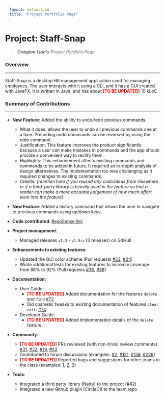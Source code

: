 ```yaml
---
  layout: default.md 
  title: "Project Portfolio Page"
---
```


# Project: Staff-Snap

> ***Craigton Lian's*** *Project Portfolio Page*<br>

### Overview<hr>
Staff-Snap is a desktop HR management application used for managing employees. The user interacts with it using a CLI, and it has a GUI created with JavaFX. It is written in Java, and has about <span style="color:red">**[TO BE UPDATED]**</span> 10 kLoC.

### Summary of Contributions<hr>

* **New Feature**: Added the ability to undo/redo previous commands.
  * What it does: allows the user to undo all previous commands one at a time. Preceding undo commands can be reversed by using the redo command.
  * Justification: This feature improves the product significantly because a user can make mistakes in commands and the app should provide a convenient way to rectify them.
  * Highlights: This enhancement affects existing commands and commands to be added in future. It required an in-depth analysis of design alternatives. The implementation too was challenging as it required changes to existing commands.
  * Credits: *{mention here if you reused any code/ideas from elsewhere or if a third-party library is heavily used in the feature so that a reader can make a more accurate judgement of how much effort went into the feature}*

* **New Feature**: Added a history command that allows the user to navigate to previous commands using up/down keys.

* **Code contributed**: [RepoSense link]()

* **Project management**:
  * Managed releases `v1.3` - `v1.5rc` (3 releases) on GitHub

* **Enhancements to existing features**:
  * Updated the GUI color scheme (Pull requests [\#33](), [\#34]())
  * Wrote additional tests for existing features to increase coverage from 88% to 92% (Pull requests [\#36](), [\#38]())

* **Documentation**:
  * User Guide:
    * <span style="color:red">**[TO BE UPDATED]**</span> Added documentation for the features `delete` and `find` [\#72]()
    * Did cosmetic tweaks to existing documentation of features `clear`, `exit`: [\#74]()
  * Developer Guide:
    * <span style="color:red">**[TO BE UPDATED]**</span> Added implementation details of the `delete` feature.

* **Community**:
  * <span style="color:red">**[TO BE UPDATED]**</span> PRs reviewed (with non-trivial review comments): 
      [\#31](https://github.com/AY2324S1-CS2103T-W08-1/tp/pull/31), 
      [\#32](), 
      [\#19](), 
      [\#42]()
  * Contributed to forum discussions (examples: 
      [\#2](https://github.com/nus-cs2103-AY2324S1/forum/issues/2), 
      [\#121](https://github.com/nus-cs2103-AY2324S1/forum/issues/121), 
      [\#158](https://github.com/nus-cs2103-AY2324S1/forum/issues/158), 
      [\#228](https://github.com/nus-cs2103-AY2324S1/forum/issues/228))
  * <span style="color:red">**[TO BE UPDATED]**</span> Reported bugs and suggestions for other teams in the class (examples: [1](), [2](), [3]())

* **Tools**:
  * Integrated a third party library (Natty) to the project ([\#42]())
  * Integrated a new Github plugin (CircleCI) to the team repo
